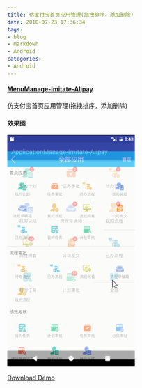 ```yaml
---
title: 仿支付宝首页应用管理(拖拽排序，添加删除)
date: 2018-07-23 17:36:34
tags:
- blog
- markdown
- Android 
categories:
- Android 
---
```


####  [MenuManage-Imitate-Alipay](https://github.com/xiaofeng0325/MenuManage-Imitate-Alipay)
仿支付宝首页应用管理(拖拽排序，添加删除)

#### 效果图

[![github-01.jpg](https://github.com/xiaofeng0325/MenuManage-Imitate-Alipay/raw/master/screenshort/screenshort1.gif)](https://github.com/xiaofeng0325/MenuManage-Imitate-Alipay/blob/master/screenshort/screenshort1.gif)

[Download Demo](https://github.com/xiaofeng0325/MenuManage-Imitate-Alipay/blob/master/apk/app-debug.apk)

